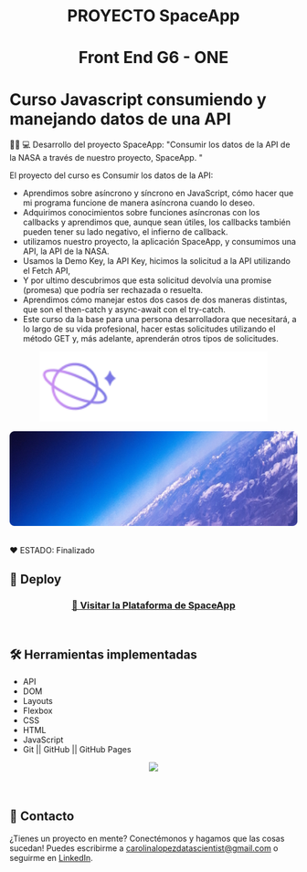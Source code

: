 <h1 align="center"> PROYECTO SpaceApp </h1>

<h1 align="center"> Front End G6 - ONE </h1>
 
# Curso Javascript consumiendo y manejando datos de una API
 

👩‍💻 💻 Desarrollo del proyecto SpaceApp: "Consumir los datos de la API de la NASA a través de nuestro proyecto, SpaceApp. "   

El proyecto del curso es Consumir los datos de la API: 
* Aprendimos sobre asíncrono y síncrono en JavaScript, cómo hacer que mi programa funcione de manera asíncrona cuando lo deseo.
* Adquirimos conocimientos sobre funciones asíncronas con los callbacks y aprendimos que, aunque sean útiles, los callbacks también pueden tener su lado negativo, el infierno de callback.
* utilizamos nuestro proyecto, la aplicación SpaceApp, y consumimos una API, la API de la NASA.
* Usamos la Demo Key, la API Key, hicimos la solicitud a la API utilizando el Fetch API, 
* Y por ultimo descubrimos que esta solicitud devolvía una promise (promesa) que podría ser rechazada o resuelta.
* Aprendimos cómo manejar estos dos casos de dos maneras distintas, que son el then-catch y async-await con el try-catch.
* Este curso da la base para una persona desarrolladora que necesitará, a lo largo de su vida profesional, hacer estas solicitudes utilizando el método GET y, más adelante, aprenderán otros tipos de solicitudes.


<p align="center" >
     <img width="400" heigth="200" src="assets/LogoSpaceApp.png">
     
</p>


<p align="center" >
     <img width="600" heigth="400" src="assets/BannerSpaceApp.png">   
</p>

<br />
  ❤️ ESTADO: Finalizado
<br />

## 🔎 Deploy
<div align="center">
  <h3>
    <a href="https://bety2022.github.io/Proyecto-Fokus/" >
      🔗 Visitar la Plataforma de SpaceApp
    </a>
</div>
<br />

## 🛠️ Herramientas implementadas 
  - API
  - DOM
  - Layouts
  - Flexbox
  - CSS
  - HTML
  - JavaScript
  - Git || GitHub || GitHub Pages


<div align="center">
    <a href="https://skillicons.dev">
      <img src="https://skillicons.dev/icons?i=flexbox,layouts,css,html,js,git,github,figma,api" />
    </a>
</div>
<br />

<br />

## 📧 Contacto
¿Tienes un proyecto en mente? Conectémonos y hagamos que las cosas sucedan! Puedes escribirme a carolinalopezdatascientist@gmail.com o seguirme en [LinkedIn](https://www.linkedin.com/in/carolina-lopez-430208106/).
<br /><br />
